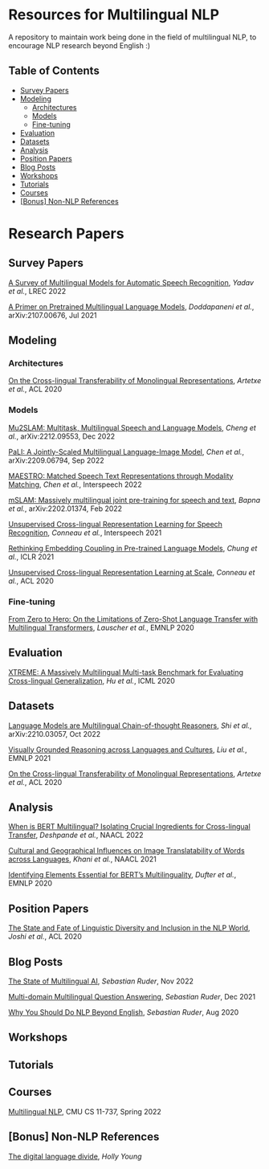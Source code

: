 # Resources for Multilingual NLP
A repository to maintain work being done in the field of multilingual NLP, to encourage NLP research beyond English :)

## Table of Contents

* [Survey Papers](#survey-papers)
* [Modeling](#modeling)
  * [Architectures](#architectures)
  * [Models](#models)
  * [Fine-tuning](#fine-tuning)
* [Evaluation](#evaluation)
* [Datasets](#datasets)
* [Analysis](#analysis)
* [Position Papers](#position-papers)
* [Blog Posts](#blog-posts)
* [Workshops](#workshops)
* [Tutorials](#tutorials)
* [Courses](#courses)
* [\[Bonus\] Non-NLP References](#bonus-non-nlp-references)

# Research Papers

## Survey Papers
[A Survey of Multilingual Models for Automatic Speech Recognition](https://aclanthology.org/2022.lrec-1.542/), *Yadav et al.*, LREC 2022

[A Primer on Pretrained Multilingual Language Models](https://arxiv.org/abs/2107.00676), *Doddapaneni et al.*, arXiv:2107.00676, Jul 2021

## Modeling

### Architectures
[On the Cross-lingual Transferability of Monolingual Representations](https://arxiv.org/abs/1910.11856), *Artetxe et al.*, ACL 2020 

### Models
[Mu2SLAM: Multitask, Multilingual Speech and Language Models](https://arxiv.org/abs/2212.09553), *Cheng et al.*, arXiv:2212.09553, Dec 2022

[PaLI: A Jointly-Scaled Multilingual Language-Image Model](https://arxiv.org/abs/2209.06794), *Chen et al.*, arXiv:2209.06794, Sep 2022

[MAESTRO: Matched Speech Text Representations through Modality Matching](https://arxiv.org/abs/2204.03409), *Chen et al.*, Interspeech 2022

[mSLAM: Massively multilingual joint pre-training for speech and text](https://arxiv.org/abs/2202.01374), *Bapna et al.*, arXiv:2202.01374, Feb 2022

[Unsupervised Cross-lingual Representation Learning for Speech Recognition](https://www.isca-speech.org/archive/pdfs/interspeech_2021/conneau21_interspeech.pdf), *Conneau et al.*, Interspeech 2021

[Rethinking Embedding Coupling in Pre-trained Language Models](https://openreview.net/forum?id=xpFFI_NtgpW), *Chung et al.*, ICLR 2021

[Unsupervised Cross-lingual Representation Learning at Scale](https://arxiv.org/abs/1911.02116), *Conneau et al.*, ACL 2020

### Fine-tuning
[From Zero to Hero: On the Limitations of Zero-Shot Language Transfer with Multilingual Transformers](https://aclanthology.org/2020.emnlp-main.363/), *Lauscher et al.*, EMNLP 2020


## Evaluation
[XTREME: A Massively Multilingual Multi-task Benchmark for Evaluating Cross-lingual Generalization](https://arxiv.org/abs/2003.11080), *Hu et al.*, ICML 2020


## Datasets
[Language Models are Multilingual Chain-of-thought Reasoners](https://arxiv.org/pdf/2210.03057.pdf), *Shi et al.*, 	arXiv:2210.03057, Oct 2022

[Visually Grounded Reasoning across Languages and Cultures](https://aclanthology.org/2021.emnlp-main.818/), *Liu et al.*, EMNLP 2021

[On the Cross-lingual Transferability of Monolingual Representations](https://arxiv.org/abs/1910.11856), *Artetxe et al.*, ACL 2020 

## Analysis
[When is BERT Multilingual? Isolating Crucial Ingredients for Cross-lingual Transfer](https://aclanthology.org/2022.naacl-main.264/), *Deshpande et al.*, NAACL 2022

[Cultural and Geographical Influences on Image Translatability of Words across Languages](https://aclanthology.org/2021.naacl-main.19/), *Khani et al.*, NAACL 2021

[Identifying Elements Essential for BERT’s Multilinguality](https://aclanthology.org/2020.emnlp-main.358/), *Dufter et al.*, EMNLP 2020


## Position Papers
[The State and Fate of Linguistic Diversity and Inclusion in the NLP World](https://aclanthology.org/2020.acl-main.560/), *Joshi et al.*, ACL 2020


## Blog Posts
[The State of Multilingual AI](https://ruder.io/state-of-multilingual-ai/), *Sebastian Ruder*, Nov 2022

[Multi-domain Multilingual Question Answering](https://ruder.io/multi-qa-tutorial/), *Sebastian Ruder*, Dec 2021

[Why You Should Do NLP Beyond English](https://ruder.io/nlp-beyond-english/), *Sebastian Ruder*, Aug 2020


## Workshops

## Tutorials

## Courses
[Multilingual NLP](http://phontron.com/class/multiling2022/), CMU CS 11-737, Spring 2022

## [Bonus] Non-NLP References
[The digital language divide](https://labs.theguardian.com/digital-language-divide/), *Holly Young*


